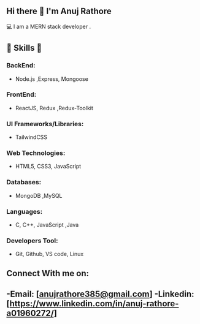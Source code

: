 ## Hi there 👋 I'm Anuj Rathore

💻 I am a MERN stack developer .  

## 🎉 Skills 🎉  

### **BackEnd:**  
- Node.js ,Express, Mongoose  

### **FrontEnd:**  
- ReactJS, Redux ,Redux-Toolkit  

### **UI Frameworks/Libraries:**  
- TailwindCSS   

### **Web Technologies:**  
- HTML5, CSS3, JavaScript  

### **Databases:**  
- MongoDB ,MySQL  

### **Languages:**  
- C, C++, JavaScript ,Java

### **Developers Tool:**  
- Git, Github, VS code, Linux

## Connect With me on: 
-**Email:** [anujrathore385@gmail.com] 
-**Linkedin:** [https://www.linkedin.com/in/anuj-rathore-a01960272/]
---
